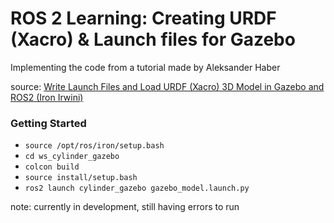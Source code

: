 # ROS 2 Learning: Creating URDF (Xacro) & Launch files for Gazebo

Implementing the code from a tutorial made by Aleksander Haber

source: [Write Launch Files and Load URDF (Xacro) 3D Model in Gazebo and ROS2 (Iron Irwini)](https://www.youtube.com/watch?v=w6Kvq7ac-J8)

### Getting Started

- `source /opt/ros/iron/setup.bash`
- `cd ws_cylinder_gazebo`
- `colcon build`
- `source install/setup.bash`
- `ros2 launch cylinder_gazebo gazebo_model.launch.py`

note: currently in development, still having errors to run